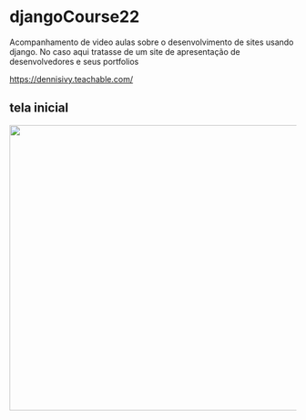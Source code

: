 # djangoCourse22

 Acompanhamento de video aulas sobre o desenvolvimento de sites usando django. No caso
 aqui tratasse de um site de apresentação de desenvolvedores e seus portfolios
 
 https://dennisivy.teachable.com/


## tela inicial

<img src="https://user-images.githubusercontent.com/44148209/205507829-7a286380-167f-478c-88c7-826ee370b9ee.png" height="500" width="750"/>


